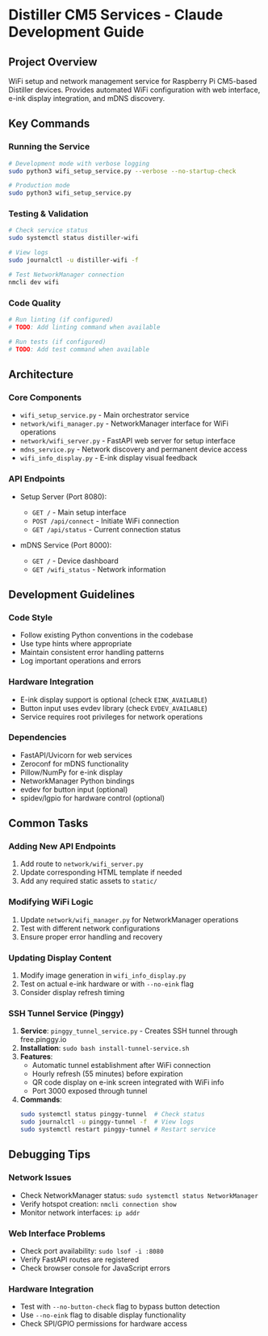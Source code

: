 # Distiller CM5 Services - Claude Development Guide

## Project Overview
WiFi setup and network management service for Raspberry Pi CM5-based Distiller devices. Provides automated WiFi configuration with web interface, e-ink display integration, and mDNS discovery.

## Key Commands

### Running the Service
```bash
# Development mode with verbose logging
sudo python3 wifi_setup_service.py --verbose --no-startup-check

# Production mode
sudo python3 wifi_setup_service.py
```

### Testing & Validation
```bash
# Check service status
sudo systemctl status distiller-wifi

# View logs
sudo journalctl -u distiller-wifi -f

# Test NetworkManager connection
nmcli dev wifi
```

### Code Quality
```bash
# Run linting (if configured)
# TODO: Add linting command when available

# Run tests (if configured)  
# TODO: Add test command when available
```

## Architecture

### Core Components
- `wifi_setup_service.py` - Main orchestrator service
- `network/wifi_manager.py` - NetworkManager interface for WiFi operations  
- `network/wifi_server.py` - FastAPI web server for setup interface
- `mdns_service.py` - Network discovery and permanent device access
- `wifi_info_display.py` - E-ink display visual feedback

### API Endpoints
- Setup Server (Port 8080):
  - `GET /` - Main setup interface
  - `POST /api/connect` - Initiate WiFi connection
  - `GET /api/status` - Current connection status

- mDNS Service (Port 8000):
  - `GET /` - Device dashboard
  - `GET /wifi_status` - Network information

## Development Guidelines

### Code Style
- Follow existing Python conventions in the codebase
- Use type hints where appropriate
- Maintain consistent error handling patterns
- Log important operations and errors

### Hardware Integration
- E-ink display support is optional (check `EINK_AVAILABLE`)
- Button input uses evdev library (check `EVDEV_AVAILABLE`)
- Service requires root privileges for network operations

### Dependencies
- FastAPI/Uvicorn for web services
- Zeroconf for mDNS functionality  
- Pillow/NumPy for e-ink display
- NetworkManager Python bindings
- evdev for button input (optional)
- spidev/lgpio for hardware control (optional)

## Common Tasks

### Adding New API Endpoints
1. Add route to `network/wifi_server.py`
2. Update corresponding HTML template if needed
3. Add any required static assets to `static/`

### Modifying WiFi Logic
1. Update `network/wifi_manager.py` for NetworkManager operations
2. Test with different network configurations
3. Ensure proper error handling and recovery

### Updating Display Content
1. Modify image generation in `wifi_info_display.py`
2. Test on actual e-ink hardware or with `--no-eink` flag
3. Consider display refresh timing

### SSH Tunnel Service (Pinggy)
1. **Service**: `pinggy_tunnel_service.py` - Creates SSH tunnel through free.pinggy.io
2. **Installation**: `sudo bash install-tunnel-service.sh`
3. **Features**:
   - Automatic tunnel establishment after WiFi connection
   - Hourly refresh (55 minutes) before expiration
   - QR code display on e-ink screen integrated with WiFi info
   - Port 3000 exposed through tunnel
4. **Commands**:
   ```bash
   sudo systemctl status pinggy-tunnel  # Check status
   sudo journalctl -u pinggy-tunnel -f  # View logs
   sudo systemctl restart pinggy-tunnel # Restart service
   ```

## Debugging Tips

### Network Issues
- Check NetworkManager status: `sudo systemctl status NetworkManager`
- Verify hotspot creation: `nmcli connection show`
- Monitor network interfaces: `ip addr`

### Web Interface Problems
- Check port availability: `sudo lsof -i :8080`
- Verify FastAPI routes are registered
- Check browser console for JavaScript errors

### Hardware Integration
- Test with `--no-button-check` flag to bypass button detection
- Use `--no-eink` flag to disable display functionality
- Check SPI/GPIO permissions for hardware access